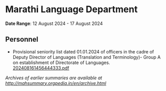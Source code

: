 # Marathi Language Department

**Date Range**: 12 August 2024 - 17 August 2024


## Personnel
- Provisional seniority list dated 01.01.2024 of officers in the cadre of Deputy Director of Languages (Translation and Terminology)- Group A on establishment of Directorate of Languages.\
  [202408161456444333.pdf](https://gr.maharashtra.gov.in/Site/Upload/Government%20Resolutions/English/202408161456444333..pdf)


*Archives of earlier summaries are available at http://mahsummary.orgpedia.in/en/archive.html*